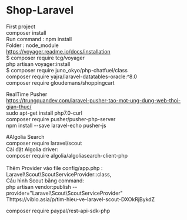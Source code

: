 # Shop-Laravel 

First project <br/>
composer install <br/>
Run command : npm install <br/>
Folder : node_module <br/>
https://voyager.readme.io/docs/installation <br/>
$ composer require tcg/voyager <br/>
php artisan voyager:install <br/>
$ composer require juno_okyo/php-chatfuel/class <br/>
composer require yajra/laravel-datatables-oracle:^8.0 <br/>
composer require gloudemans/shoppingcart <br/>


RealTime Pusher</br>
https://trungquandev.com/laravel-pusher-tao-mot-ung-dung-web-thoi-gian-thuc/ <br/>
sudo apt-get install php7.0-curl  <br/>
composer require pusher/pusher-php-server<br/>
npm install --save laravel-echo pusher-js<br/>

#Algolia Search <br/>
composer require laravel/scout<br/>
Cài đặt Algolia driver:<br/>
composer require algolia/algoliasearch-client-php<br/>
<br/>
Thêm Provider vào file config/app.php :<br/>
Laravel\Scout\ScoutServiceProvider::class,<br/>
Cấu hình Scout bằng command:<br/>
php artisan vendor:publish --provider="Laravel\Scout\ScoutServiceProvider"<br/>
Thttps://viblo.asia/p/tim-hieu-ve-laravel-scout-DXOkRjBykdZ <br/>

composer require paypal/rest-api-sdk-php<br/>
